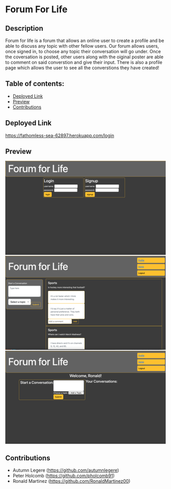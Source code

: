 # Forum For Life


## Description 
Forum for life is a forum that allows an online user to create a profile and be able to discuss any topic with other fellow users. Our forum allows users, once signed in, to choose any topic their conversation will go under. Once the coversation is posted, other users along with the oiginal poster are able to comment on said converstion and give their input. There is also a profile page which allows the user to see all the converstions they have created!

## Table of contents:
- [Deployed Link](#deployed-link)
- [Preview](#Preview)
- [Contributions](#Contributions)

## Deployed Link 
https://fathomless-sea-62897.herokuapp.com/login

## Preview 
![photo of signup/login page](public/assets/Signup1.png)
![Photo of homepage](public/assets/Homepage2.png)
![Photo of profile page](public/assets/Profile3.png)
## Contributions
 - Autumn Legere (https://github.com/autumnlegere)
 - Peter Holcomb (https://github.com/pholcomb91)
 - Ronald Martinez (https://github.com/RonaldMartinez00)
